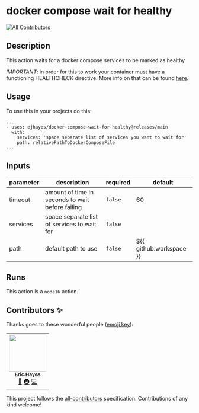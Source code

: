 # docker compose wait for healthy

<!-- ALL-CONTRIBUTORS-BADGE:START - Do not remove or modify this section -->
[![All Contributors](https://img.shields.io/badge/all_contributors-1-orange.svg?style=flat-square)](#contributors-)
<!-- ALL-CONTRIBUTORS-BADGE:END -->

<!-- action-docs-description -->

## Description

This action waits for a docker compose services to be marked as healthy

<!-- action-docs-description -->

_IMPORTANT_: in order for this to work your container must have a functioning HEALTHCHECK directive. More info on that can be found [here](https://docs.docker.com/engine/reference/builder/#healthcheck).

## Usage

To use this in your projects do this:

```
...
- uses: ejhayes/docker-compose-wait-for-healthy@releases/main
  with:
    services: 'space separate list of services you want to wait for'
    path: relativePathToDockerComposeFile
...
```

<!-- action-docs-inputs -->

## Inputs

| parameter | description                                      | required | default                 |
| --------- | ------------------------------------------------ | -------- | ----------------------- |
| timeout   | amount of time in seconds to wait before failing | `false`  | 60                      |
| services  | space separate list of services to wait for      | `false`  |                         |
| path      | default path to use                              | `false`  | ${{ github.workspace }} |

<!-- action-docs-inputs -->

<!-- action-docs-outputs -->

<!-- action-docs-outputs -->

<!-- action-docs-runs -->

## Runs

This action is a `node16` action.

<!-- action-docs-runs -->

## Contributors ✨

Thanks goes to these wonderful people ([emoji key](https://allcontributors.org/docs/en/emoji-key)):

<!-- ALL-CONTRIBUTORS-LIST:START - Do not remove or modify this section -->
<!-- prettier-ignore-start -->
<!-- markdownlint-disable -->
<table>
  <tr>
    <td align="center"><a href="https://github.com/ejhayes"><img src="https://avatars.githubusercontent.com/u/310233?v=4?s=100" width="100px;" alt=""/><br /><sub><b>Eric Hayes</b></sub></a><br /><a href="https://github.com/ejhayes/docker-compose-wait-for-healthy/commits?author=ejhayes" title="Documentation">📖</a> <a href="#infra-ejhayes" title="Infrastructure (Hosting, Build-Tools, etc)">🚇</a> <a href="https://github.com/ejhayes/docker-compose-wait-for-healthy/commits?author=ejhayes" title="Code">💻</a></td>
  </tr>
</table>

<!-- markdownlint-restore -->
<!-- prettier-ignore-end -->

<!-- ALL-CONTRIBUTORS-LIST:END -->

This project follows the [all-contributors](https://github.com/all-contributors/all-contributors) specification. Contributions of any kind welcome!

